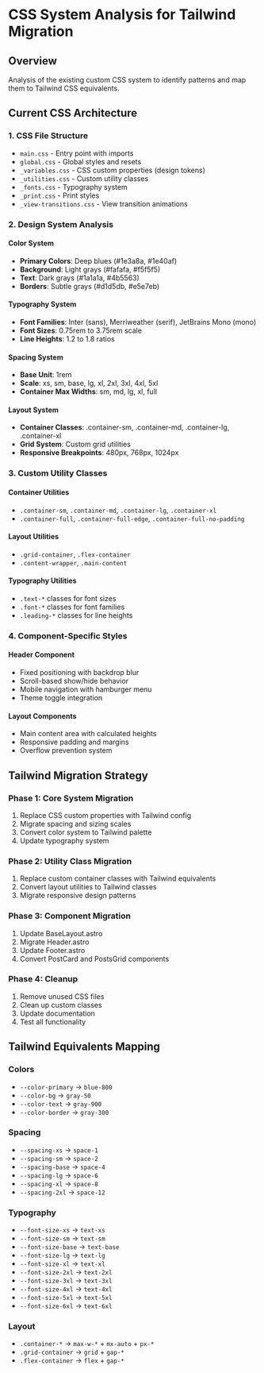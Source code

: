 # CSS System Analysis for Tailwind Migration

## Overview
Analysis of the existing custom CSS system to identify patterns and map them to Tailwind CSS equivalents.

## Current CSS Architecture

### 1. CSS File Structure
- `main.css` - Entry point with imports
- `global.css` - Global styles and resets
- `_variables.css` - CSS custom properties (design tokens)
- `_utilities.css` - Custom utility classes
- `_fonts.css` - Typography system
- `_print.css` - Print styles
- `_view-transitions.css` - View transition animations

### 2. Design System Analysis

#### Color System
- **Primary Colors**: Deep blues (#1e3a8a, #1e40af)
- **Background**: Light grays (#fafafa, #f5f5f5)
- **Text**: Dark grays (#1a1a1a, #4b5563)
- **Borders**: Subtle grays (#d1d5db, #e5e7eb)

#### Typography System
- **Font Families**: Inter (sans), Merriweather (serif), JetBrains Mono (mono)
- **Font Sizes**: 0.75rem to 3.75rem scale
- **Line Heights**: 1.2 to 1.8 ratios

#### Spacing System
- **Base Unit**: 1rem
- **Scale**: xs, sm, base, lg, xl, 2xl, 3xl, 4xl, 5xl
- **Container Max Widths**: sm, md, lg, xl, full

#### Layout System
- **Container Classes**: .container-sm, .container-md, .container-lg, .container-xl
- **Grid System**: Custom grid utilities
- **Responsive Breakpoints**: 480px, 768px, 1024px

### 3. Custom Utility Classes

#### Container Utilities
- `.container-sm`, `.container-md`, `.container-lg`, `.container-xl`
- `.container-full`, `.container-full-edge`, `.container-full-no-padding`

#### Layout Utilities
- `.grid-container`, `.flex-container`
- `.content-wrapper`, `.main-content`

#### Typography Utilities
- `.text-*` classes for font sizes
- `.font-*` classes for font families
- `.leading-*` classes for line heights

### 4. Component-Specific Styles

#### Header Component
- Fixed positioning with backdrop blur
- Scroll-based show/hide behavior
- Mobile navigation with hamburger menu
- Theme toggle integration

#### Layout Components
- Main content area with calculated heights
- Responsive padding and margins
- Overflow prevention system

## Tailwind Migration Strategy

### Phase 1: Core System Migration
1. Replace CSS custom properties with Tailwind config
2. Migrate spacing and sizing scales
3. Convert color system to Tailwind palette
4. Update typography system

### Phase 2: Utility Class Migration
1. Replace custom container classes with Tailwind equivalents
2. Convert layout utilities to Tailwind classes
3. Migrate responsive design patterns

### Phase 3: Component Migration
1. Update BaseLayout.astro
2. Migrate Header.astro
3. Update Footer.astro
4. Convert PostCard and PostsGrid components

### Phase 4: Cleanup
1. Remove unused CSS files
2. Clean up custom classes
3. Update documentation
4. Test all functionality

## Tailwind Equivalents Mapping

### Colors
- `--color-primary` → `blue-800`
- `--color-bg` → `gray-50`
- `--color-text` → `gray-900`
- `--color-border` → `gray-300`

### Spacing
- `--spacing-xs` → `space-1`
- `--spacing-sm` → `space-2`
- `--spacing-base` → `space-4`
- `--spacing-lg` → `space-6`
- `--spacing-xl` → `space-8`
- `--spacing-2xl` → `space-12`

### Typography
- `--font-size-xs` → `text-xs`
- `--font-size-sm` → `text-sm`
- `--font-size-base` → `text-base`
- `--font-size-lg` → `text-lg`
- `--font-size-xl` → `text-xl`
- `--font-size-2xl` → `text-2xl`
- `--font-size-3xl` → `text-3xl`
- `--font-size-4xl` → `text-4xl`
- `--font-size-5xl` → `text-5xl`
- `--font-size-6xl` → `text-6xl`

### Layout
- `.container-*` → `max-w-*` + `mx-auto` + `px-*`
- `.grid-container` → `grid` + `gap-*`
- `.flex-container` → `flex` + `gap-*`
